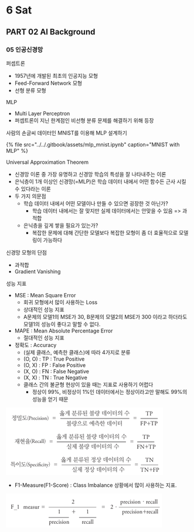 # 6 Sat

## PART 02 AI Background

### 05 인공신경망

퍼셉트론

* 1957년에 개발된 최초의 인공지능 모형
* Feed-Forward Network 모형
* 선형 분류 모형

MLP

* Multi Layer Perceptron
* 퍼셉트론이 지닌 한계점인 비선형 분류 문제를 해결하기 위해 등장

사람의 손글씨 데이터인 MNIST를 이용해 MLP 설계하기

{% file src="../../.gitbook/assets/mlp\_mnist.ipynb" caption="MNIST with MLP" %}

Universal Approximation Theorem

* 신경망 이론 중 가장 유명하고 신경망 학습의 특성을 잘 나타내주는 이론
* 은닉층이 1개 이상인 신경망\(=MLP\)은 학습 데이터 내에서 어떤 함수든 근사 시킬 수 있다라는 이론
* 두 가지 의문점
  * 학습 데이터 내에서 어떤 모델이나 만들 수 있으면 굉장한 것 아닌가?
    * 학습 데이터 내에서는 잘 맞지만 실제 데이터에서는 안맞을 수 있음 =&gt; 과적합
  * 은닉층을 깊게 쌓을 필요가 있는가?
    * 복잡한 문제에 대해 간단한 모델보다 복잡한 모형이 좀 더 효율적으로 모델링이 가능하다

신경망 모형의 단점

* 과적합
* Gradient Vanishing

성능 지표

* MSE : Mean Square Error
  * 회귀 모형에서 많이 사용하는 Loss
  * 상대적인 성능 지표
  * A문제의 모델1의 MSE가 30, B문제의 모델2의 MSE가 300 이라고 하더라도 모델1의 성능이 좋다고 말할 수 없다.
* MAPE : Mean Absolute Percentage Error
  * 절대적인 성능 지표
* 정확도 : Accuracy
  * \(실제 클래스, 예측한 클래스\)에 따라 4가지로 분류
  * \(O, O\) : TP : True Positive
  * \(O, X\) : FP : False Positive
  * \(X, O\) : FN : False Negative
  * \(X, X\) : TN : True Negative
  * 클래스 간의 불균형 현상이 있을 때는 지표로 사용하기 어렵다
    * 정상이 99%, 비정상이 1%인 데이터에서는 정상이라고만 말해도 99%의 성능을 얻기 때문

![](../../.gitbook/assets/image%20%28212%29.png)

* F1-Measure\(F1-Score\) : Class Imbalance 상황에서 많이 사용하는 지표.

![](../../.gitbook/assets/image%20%28214%29.png)

